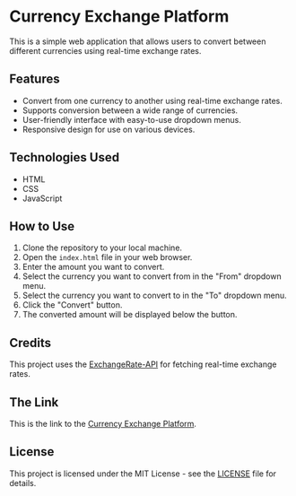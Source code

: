 # Currency Exchange Platform

This is a simple web application that allows users to convert between different currencies using real-time exchange rates.

## Features

- Convert from one currency to another using real-time exchange rates.
- Supports conversion between a wide range of currencies.
- User-friendly interface with easy-to-use dropdown menus.
- Responsive design for use on various devices.

## Technologies Used

- HTML
- CSS
- JavaScript

## How to Use

1. Clone the repository to your local machine.
2. Open the `index.html` file in your web browser.
3. Enter the amount you want to convert.
4. Select the currency you want to convert from in the "From" dropdown menu.
5. Select the currency you want to convert to in the "To" dropdown menu.
6. Click the "Convert" button.
7. The converted amount will be displayed below the button.

## Credits

This project uses the [ExchangeRate-API](https://www.exchangerate-api.com/) for fetching real-time exchange rates.

## The Link

This is the link to the [Currency Exchange Platform](https://telesphore-uwabera.github.io/Currency-Exchange-Platform/).

## License

This project is licensed under the MIT License - see the [LICENSE](LICENSE) file for details.
